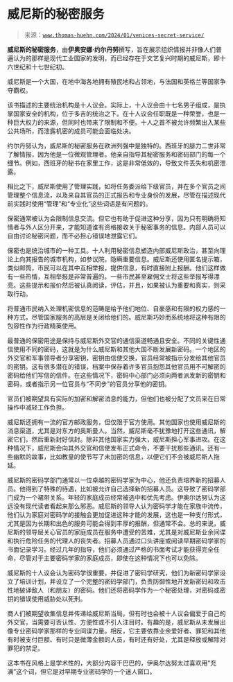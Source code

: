 <!--yml

类别：未分类

日期：2024 年 05 月 27 日 14:50:53

-->

# 威尼斯的秘密服务

> 来源：[`www.thomas-huehn.com/2024/01/venices-secret-service/`](https://www.thomas-huehn.com/2024/01/venices-secret-service/)

**威尼斯的秘密服务**，由**伊奥安娜·约尔丹努**撰写，旨在展示组织情报并非像人们普遍认为的那样是现代工业国家的发明，而已经存在于文艺复兴时期的威尼斯，即十六世纪和十七世纪初。

威尼斯是一个大国，在地中海各地拥有殖民地和占领地，与法国和英格兰等国家争夺霸权。

该书描述的主要统治机构是十人议会。实际上，十人议会由十七名男子组成，是执掌国家安全的机构，位于多吉的统治之下。在十人议会任职既是一种荣誉，也是一种巨大权力的来源，但同时也带来了限制和不便。十人之首不被允许频繁出入某些公共场所，而泄露机密的成员可能会面临处决。

约尔丹努认为，威尼斯的秘密服务在欧洲列强中是独特的。西班牙的腓力二世非常了解情报，因为他是一位微观管理者。他亲自指导其秘密服务和密码部门的每一个细节。例如，西班牙的秘书在家里工作，这是非常低效的，导致文件丢失和机密泄露。

相比之下，威尼斯使用了管理实践，如将任务委派给下级官员，并在多个官员之间管理整个信息流，以及来自其官员的正式报告和专业身份的发展，尽管在描述现代前实践时使用“管理”和“专业化”这些词语是有问题的。

保密通常被认为会限制信息交流。但它也有助于促进这种分享，因为只有明确将知情者与外人区分开来，才能知道谁有资格接收关于秘密事务的信息。内部人员可以自由讨论秘密问题，而不必担心错误地泄露它们。

保密也是统治城市的一种工具。十人利用秘密信息塑造内部威尼斯政治，甚至向理论上向其报告的城市机构，如参议院，隐瞒重要信息。威尼斯还使用匿名提示箱，类似邮筒，市民可以在其中互相举报，提供信息，有时直接附上报酬。他们这样做有一些热情，互相举报是非常普遍的。一些市民甚至雇佣文士将这些举报写得漂亮。这些提示和报价然后被认真阅读，评估，并且，如果被认为重要和真实，则采取行动。

将普通市民纳入处理机密信息的范畴是给予他们地位、自豪感和有限的权力感的一种方式，尽管国家服务的高层是关闭给他们的。威尼斯巧妙而系统地将这种有限的包容性作为行政精英使用。

最普通的保密用途是保持与威尼斯外交官的通信渠道畅通且安全。不同的关键性通信使用不同的密码，这就是为什么威尼斯和其他大国不断发展新密码。一个地区的外交官和军事领导者分享密钥，密钥由信使交换，官员经常被指示分发给其他官员的密钥。这有很多潜在的错误，档案中保存着许多官员抱怨其他官员用不可解密的密码给他们写信的信件。在这些情况下，密码中心部门必须向两者派发新的密钥和密码，或者指示另一位官员与“不同步”的官员分享他的密钥。

官员们被期望具有实际的加密和解密消息的能力，但他们也被分配了文员来在日常操作中减轻工作负担。

威尼斯还拥有一流的官方邮政服务，但仅限于官方使用。其他国家也使用威尼斯的消息渠道，尤其是对东方的奥斯曼人。当然，威尼斯毫不犹豫地打开这些通讯，解密它们，然后重新封好信封。除非其他国家实力强大，威尼斯担心军事进攻。在这种情况下，威尼斯会向其外交官和信使发布正式命令，不要干扰那些通讯。还有一些幽默的故事，比如教皇的使节写了未加密的信息，以便它们不会被威尼斯人拖延。

威尼斯的密码学部门通常以一位卓越的密码学家为中心，他还负责培养新的招募人员。他得到了特殊的待遇，比如被允许自己选择新的招募人员。这导致了密码学部门成为一个裙带关系。年轻的家庭成员经常被选中和优先考虑。伊奥尔达努认为这远没有现代读者看起来那么邪恶。威尼斯的领导人认为密码学才能在家族中流传，他们认为家庭对密码学的接触会更加促进这种才能的发展，这也是一种支付形式，尤其是因为长期和出色的服务可能会得到丰厚的报酬，但通常不会。总的来说，威尼斯的领导层关心官员的家庭成员在服务中遭受的苦难，尤其是对威尼斯业余间谍和执行危险任务的代理人的丧失者。招募人员通过口头讲座或阅读早期密码学家的书面记录学习。经过几年的指导，他们必须通过严格的书面考试才能获得完全任命，尽管对于主要密码学家的家庭成员，即使在这种情况下也可以免除。

威尼斯的十人议会认为密码学很重要，并促进了密码学研究，他们为新密码学家设立了培训计划，并设立了一个完整的密码学部门，负责防御性地开发新密码和攻击性地破译敌人（和朋友）的密码。他们还将密码学作为一个秘密处理，对密码或密钥的错误使用威胁处以死刑。

商人们被期望收集信息并传递给威尼斯当局，但有时也会被十人议会偏爱于自己的外交官，当需要可否认性、方便性或不引人注目时。有趣的是，威尼斯从未发展出像专业密码学家那样的专业间谍力量。相反，它主要依靠业余爱好者、罪犯和其他有时被支付巨额、有时只是微薄金额的人员，有时还有好处，尤其是释放或解除对罪犯的禁足。

这本书在风格上是学术性的，大部分内容干巴巴的，伊奥尔达努太过喜欢用“充满”这个词，但它是对早期专业密码学的一个迷人窗口。
